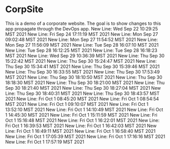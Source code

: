 # CorpSite

This is a demo of a corporate website.  The goal is to show changes to this app propagate through the DevOps app.
New Line: Wed Sep 22 10:29:25 MST 2021
New Line: Fri Sep 24 17:11:19 MST 2021
New Line: Mon Sep 27 09:02:48 MST 2021
New Line: Mon Sep 27 11:54:52 MST 2021
New Line: Mon Sep 27 11:56:09 MST 2021
New Line: Tue Sep 28 16:07:10 MST 2021
New Line: Tue Sep 28 16:12:25 MST 2021
New Line: Tue Sep 28 16:18:23 MST 2021
New Line: Wed Sep 29 10:36:39 MST 2021
New Line: Thu Sep 30 15:22:42 MST 2021
New Line: Thu Sep 30 15:24:47 MST 2021
New Line: Thu Sep 30 15:34:41 MST 2021
New Line: Thu Sep 30 15:39:46 MST 2021
New Line: Thu Sep 30 16:33:55 MST 2021
New Line: Thu Sep 30 17:53:49 MST 2021
New Line: Thu Sep 30 18:10:50 MST 2021
New Line: Thu Sep 30 18:18:30 MST 2021
New Line: Thu Sep 30 18:21:00 MST 2021
New Line: Thu Sep 30 18:21:40 MST 2021
New Line: Thu Sep 30 18:27:04 MST 2021
New Line: Thu Sep 30 18:40:31 MST 2021
New Line: Thu Sep 30 18:43:57 MST 2021
New Line: Fri Oct  1 08:45:20 MST 2021
New Line: Fri Oct  1 08:54:54 MST 2021
New Line: Fri Oct  1 09:10:07 MST 2021
New Line: Fri Oct  1 13:52:10 MST 2021
New Line: Fri Oct  1 14:10:49 MST 2021
New Line: Fri Oct  1 14:45:30 MST 2021
New Line: Fri Oct  1 15:11:59 MST 2021
New Line: Fri Oct  1 15:16:48 MST 2021
New Line: Fri Oct  1 16:22:01 MST 2021
New Line: Fri Oct  1 16:39:53 MST 2021
New Line: Fri Oct  1 16:42:03 MST 2021
New Line: Fri Oct  1 16:49:11 MST 2021
New Line: Fri Oct  1 16:58:40 MST 2021
New Line: Fri Oct  1 17:05:39 MST 2021
New Line: Fri Oct  1 17:16:16 MST 2021
New Line: Fri Oct  1 17:57:19 MST 2021
